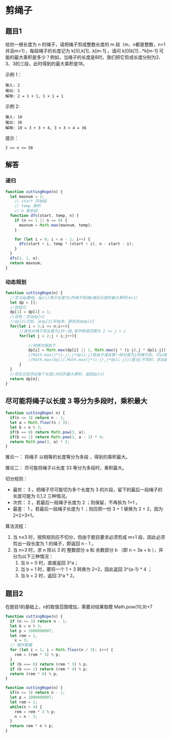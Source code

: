 # 剪绳子

## 题目1
给你一根长度为 n 的绳子，请把绳子剪成整数长度的 m 段（m、n都是整数，n>1并且m>1），每段绳子的长度记为 k[0],k[1]...k[m-1] 。请问 k[0]*k[1]*...*k[m-1] 可能的最大乘积是多少？例如，当绳子的长度是8时，我们把它剪成长度分别为2、3、3的三段，此时得到的最大乘积是18。

示例 1：
```
输入: 2
输出: 1
解释: 2 = 1 + 1, 1 × 1 = 1
```
示例 2:
```
输入: 10
输出: 36
解释: 10 = 3 + 3 + 4, 3 × 3 × 4 = 36
```
提示：
```
2 <= n <= 58
```

## 解答

### 递归
```js
function cuttingRope(n) {
  let maxnum = 1;
	// start 开始段
	// temp 乘积
	// n 剩余段
  function dfs(start, temp, n) {
    if (n == 1 || n == 0) {
      maxnum = Math.max(maxnum, temp);
    }

    for (let i = 0; i < n - 1; i++) {
      dfs(start + i, temp * (start + i), n - start - i);
    }
  }
  dfs(1, 1, n);
  return maxnum;
}
```

### 动态规划
```js 
function cuttingRope(n) {
  //定义dp数组，dp[i]表示长度为i的绳子剪成m端后长度的最大乘积(m>1)
  let dp = [];
  //初始化
  dp[1] = dp[2] = 1;
  //目标：求出dp[n]
  //dp[2]已知，从dp[3]开始求，直到求出dp[n]
  for(let i = 3;i <= n;i++){
      //首先对绳子剪长度为j的一段,其中取值范围为 2 <= j < i
      for(let j = 2;j < i;j++){
          
          //转移方程如下
          dp[i] = Math.max(dp[i] || 1, Math.max(j * (i-j),j * dp[i-j]));
          //Math.max(j*(i-j),j*dp[i-j]是由于减去第一段长度为j的绳子后，可以继续剪也可以不剪
          //Math.max(dp[i],Math.max(j*(i-j),j*dp[i-j]))是当j不同时，求出最大的dp[i]
      }
  }
  //现在已经求出每个长度i对应的最大乘积，返回dp[n]
  return dp[n];
}
```

## 尽可能将绳子以长度 3 等分为多段时，乘积最大

```js
function cuttingRope( n) {
  if(n <= 3) return n - 1;
  let a = Math.floor(n / 3);
  let b = n % 3;
  if(b == 0) return Math.pow(3, a);
  if(b == 1) return Math.pow(3, a - 1) * 4;
  return Math.pow(3, a) * 2;
}
```

推论一： 将绳子 以相等的长度等分为多段 ，得到的乘积最大。

推论二： 尽可能将绳子以长度 33 等分为多段时，乘积最大。

切分规则：
* 最优： 3 。把绳子尽可能切为多个长度为 3 的片段，留下的最后一段绳子的长度可能为 0,1,2 三种情况。
* 次优： 2 。若最后一段绳子长度为 2 ；则保留，不再拆为 1+1 。
* 最差： 1 。若最后一段绳子长度为 1 ；则应把一份 3 + 1 替换为 2 + 2，因为 2×2>3×1。

算法流程：
1. 当 n≤3 时，按照规则应不切分，但由于题目要求必须剪成 m>1 段，因此必须剪出一段长度为 1 的绳子，即返回 n - 1 。
2. 当 n>3 时，求 n 除以 3 的 整数部分 a 和 余数部分 b （即 n = 3a + b ），并分为以下三种情况：
   1. 当 b = 0 时，直接返回 3^a；
   2. 当 b = 1 时，要将一个 1 + 3 转换为 2+2，因此返回 3^{a-1} * 4 ；
   3. 当 b = 2 时，返回 3^a * 2。


## 题目2
在题目1的基础上，n的取值范围增加，需要对结果取模 Math.pow(10,9)+7

```js
function cuttingRope(n) {
  if (n <= 3) return n - 1;
  let b = n % 3;
  let p = 1000000007;
  let rem = 1,
    x = 3;
  // 循环取模
  for (let i = 1; i < Math.floor(n / 3); i++) {
    rem = (rem * 3) % p;
  }
  if (b === 0) return (rem * 3) % p;
  if (b === 1) return (rem * 4) % p;
  return (rem * 6) % p;
}
```

```js
function cuttingRope(n) {
  if(n <= 3) return n - 1;
  let p = 1000000007;
  let rem = 1;
  while(n > 4) {
    rem = rem * 3 % p;
    n = n - 3;
  }
  return rem * n % p;
}
```